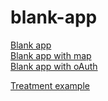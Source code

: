 # blank-app

<a href="https://rawgit.com/FarmBuildHackDay2016/blank-app/master/index.html" target="_blank">Blank app</a><br/>
<a href="https://rawgit.com/FarmBuildHackDay2016/blank-app/master/map/index.html" target="_blank">Blank app with map</a><br/>
<a href="https://rawgit.com/FarmBuildHackDay2016/blank-app/master/oAuth/index.html" target="_blank">Blank app with oAuth</a>

<a href="https://rawgit.com/FarmBuildHackDay2016/blank-app/farmbuildteam3/map/index.html" target="_blank">Treatment example</a>
